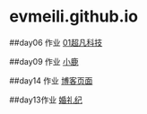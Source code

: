 # evmeili.github.io
##day06 作业
<a href="https://evmeili.github.io/day06 作业/html/04超凡科技.html">01超凡科技</a>

##day09 作业
<a href="https://evmeili.github.io/09作业-小鹿/html/02案列.html">小鹿</a>

##day14 作业
<a href="https://evmeili.github.io/day14作业-博客页面/html/04博客.html">博客页面</a>

##day13作业
<a href="https://evmeili.github.io/day13婚礼纪/code/html/04婚礼案例.html">婚礼纪</a>


